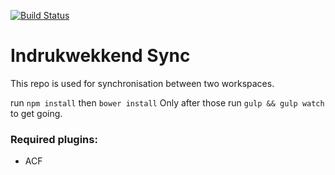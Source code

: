[![Build Status](https://travis-ci.org/newfishdev/indrukwekkend.svg?branch=master)](https://travis-ci.org/newfishdev/indrukwekkend)

# Indrukwekkend Sync

This repo is used for synchronisation between two workspaces.

run `npm install`
then `bower install`
Only after those run `gulp && gulp watch` to get going.


### Required plugins:
* ACF